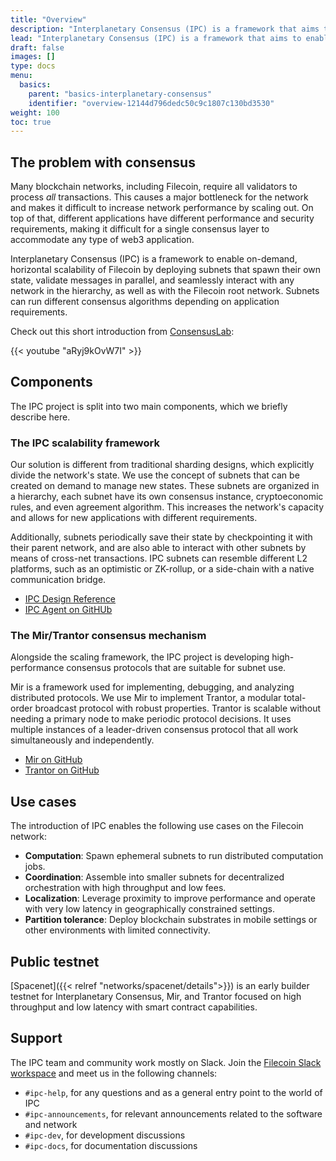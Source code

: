 ```yaml
---
title: "Overview"
description: "Interplanetary Consensus (IPC) is a framework that aims to enable on-demand horizontal scalability of Filecoin by deploying subnets that can run different consensus algorithms depending on application requirements. This page gives an overview of the IPC project."
lead: "Interplanetary Consensus (IPC) is a framework that aims to enable on-demand horizontal scalability of Filecoin by deploying subnets that can run different consensus algorithms depending on application requirements. This page gives an overview of the IPC project."
draft: false
images: []
type: docs
menu:
  basics:
    parent: "basics-interplanetary-consensus"
    identifier: "overview-12144d796dedc50c9c1807c130bd3530"
weight: 100
toc: true
---
```


## The problem with consensus

Many blockchain networks, including Filecoin, require all validators to process _all_ transactions. This causes a major bottleneck for the network and makes it difficult to increase network performance by scaling out. On top of that, different applications have different performance and security requirements, making it difficult for a single consensus layer to accommodate any type of web3 application.

Interplanetary Consensus (IPC) is a framework to enable on-demand, horizontal scalability of Filecoin by deploying subnets that spawn their own state, validate messages in parallel, and seamlessly interact with any network in the hierarchy, as well as with the Filecoin root network. Subnets can run different consensus algorithms depending on application requirements.

Check out this short introduction from [ConsensusLab](https://consensuslab.world/):

{{< youtube "aRyj9kOvW7I" >}}

## Components

The IPC project is split into two main components, which we briefly describe here.

### The IPC scalability framework

Our solution is different from traditional sharding designs, which explicitly divide the network's state. We use the concept of subnets that can be created on demand to manage new states. These subnets are organized in a hierarchy, each subnet have its own consensus instance, cryptoeconomic rules, and even agreement algorithm.  This increases the network's capacity and allows for new applications with different requirements.

Additionally, subnets periodically save their state by checkpointing it with their parent network, and are also able to interact with other subnets by means of cross-net transactions. IPC subnets can resemble different L2 platforms, such as an optimistic or ZK-rollup, or a side-chain with a native communication bridge.

- [IPC Design Reference](https://github.com/consensus-shipyard/IPC-design-reference-spec/raw/main/main.pdf)
- [IPC Agent on GitHUb](https://github.com/consensus-shipyard/ipc-agent)

### The Mir/Trantor consensus mechanism

Alongside the scaling framework, the IPC project is developing high-performance consensus protocols that are suitable for subnet use. 

Mir is a framework used for implementing, debugging, and analyzing distributed protocols. We use Mir to implement Trantor, a modular total-order broadcast protocol with robust properties. Trantor is scalable without needing a primary node to make periodic protocol decisions. It uses multiple instances of a leader-driven consensus protocol that all work simultaneously and independently.

- [Mir on GitHub](https://github.com/filecoin-project/mir)
- [Trantor on GitHub](https://github.com/filecoin-project/mir/tree/main/pkg/systems/trantor)

## Use cases

The introduction of IPC enables the following use cases on the Filecoin network:

- **Computation**: Spawn ephemeral subnets to run distributed computation jobs.
- **Coordination**: Assemble into smaller subnets for decentralized orchestration with high throughput and low fees.
- **Localization**: Leverage proximity to improve performance and operate with very low latency in geographically constrained settings.
- **Partition tolerance**: Deploy blockchain substrates in mobile settings or other environments with limited connectivity.

## Public testnet

[Spacenet]({{< relref "networks/spacenet/details">}}) is an early builder testnet for Interplanetary Consensus, Mir, and Trantor focused on high throughput and low latency with smart contract capabilities.

## Support

The IPC team and community work mostly on Slack. Join the [Filecoin Slack workspace](https://filecoin.io/slack/) and meet us in the following channels:
- `#ipc-help`, for any questions and as a general entry point to the world of IPC
- `#ipc-announcements`, for relevant announcements related to the software and network
- `#ipc-dev`, for development discussions
- `#ipc-docs`, for documentation discussions
